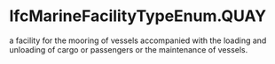 IfcMarineFacilityTypeEnum.QUAY
==============================
a facility for the mooring of vessels accompanied with the loading and
unloading of cargo or passengers or the maintenance of vessels.


